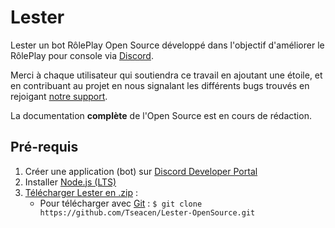 # Lester
Lester un bot RôlePlay Open Source développé dans l'objectif d'améliorer le RôlePlay pour console via [Discord](https://discord.com/).

Merci à chaque utilisateur qui soutiendra ce travail en ajoutant une étoile, et en contribuant au projet en nous signalant les différents bugs trouvés en rejoigant [notre support](https://discord.gg/ME3y3Bx).

La documentation **complète** de l'Open Source est en cours de rédaction.

## Pré-requis
1. Créer une application (bot) sur [Discord Developer Portal](https://discordapp.com/developers/)
2. Installer [Node.js (LTS)](https://nodejs.org/fr/download/)
3. [Télécharger Lester en .zip](https://github.com/Tseacen/Lester-OpenSource/releases) :
    * Pour télécharger avec [Git](https://git-scm.com/download/win) : `$ git clone https://github.com/Tseacen/Lester-OpenSource.git`

